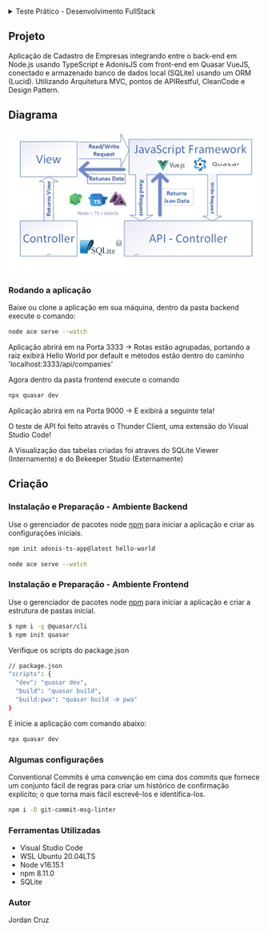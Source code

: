 ### 

<details>
<summary> Teste Prático - Desenvolvimento FullStack </summary>
<div class="text-justify">

Esse arquivo tem como objetivo esclarecer como deve ser feito o Teste Prático para a sua aplicação para a Osten Moove. Leia atentamente todas as instruções para que você realize o seu teste tranquilamente.

### Objetivos e Avisos
1. Este teste tem como intuito avaliar os seus conhecimentos técnicos para a sua candidatura de desenvolvedor Full Stack para a Osten Moove.
2. O objetivo deste teste é avaliar as suas habilidades em:
- Entendimento de escopo e requisitos;
- Programação back-endk usando o runtime JavaScript Node.js, usando TypeScript;
- Acesso e estruturação do banco de dados usando um ORM (Lucid, Sequelize ou Prisma);
- Programação front-end usando o framework Quasar, que utiliza como base o framework Vue.js.
- Integração entre o back-end e o front-end.
- Tomada de decisões acerca da estrutura e do processo de elaboração do sistema.
3. A Osten Moove não utilizará o código desenvolvido em qualquer outro software que estejasendo desenvolvido para os seus clientes, tampouco será comercializado. Os direitos permanecerão com o concorrente.
4. A Osten Moove apenas utilizará o código desenvolvido para avaliar o candidato durante o processo de avaliação, não sendo utilizado após esse processo.

### Escopo do Projeto
O projeto é dividido em duas partes, uma parte de back-end e outra parte de front-end.

#### Back-end
Você deve fazer uma API back-end de cadastro de empresas. Para o nosso entendimento, Empresa é uma entidade que deve ser salva no banco de dados, que contêm os seguintes dados.
1. Id da empresa (deve ser autoincrementado, ou seja, não precisa ser informado)
2. Razão Social da Empresa
3. Nome Fantasia da Empresa
4. CNPJ da Empresa
5. Endereço da empresa (cada empresa deve ter um endereço)
- Logradouro da empresa (nome da Rua/Avenida)
- Número do logradouro
- Complemento (opcional)
- Bairro
- Cidade
- Estado
6. Telefone de Contato (com prefixo)

A API deve fazer as seguintes operações, seguindo o padrão REST:

1. Uma rota de listagem de todas as empresas cadastradas no sistema, havendo a possibilidade de colocar um parâmetro de busca por razão social da empresa, que deve pesquisar as empresas que contenham na Razão Social o texto indicado neste parâmetro.
2. Uma rota para detalhar os dados da empresa pelo ID informado na URL. Caso o ID não exista no banco de dados, deve disparar um erro 404.
3. Uma rota para salvar os dados da empresa. Deve validar os inputs para que todos os campos indicados no modelo de dados obrigatórios (são aqueles que não são indicados como opcionais), recusando inputs que não contenham todos os dados obrigatórios. A rota também deve validar se o CNPJ informado é válido pelo dígito verificador. Além disso, a rota deve verificar se o CNPJ informado já estiver cadastrado na tabela, negando a requisição. Se todas as condições forem satsfeitas, deve ser salvo no banco de dados, retornando o código 201, e os dados da empresa salvo.
4. Uma rota PATCH para atualizar os dados da empresa cujo id informado na URL, validando a questão de CNPJs inválidos.
5. Uma rota DELETE para deletar os dados da empresa cujo id informado na URL, disparando erro 404 em caso de dados inexistentes e disparando 204 em caso de remoção concluída com êxito.
A API deve ser implementada para ser executada em um runtime Node.JS, podendo ser usado um framework (como por exemplo Nest). Os dados da empresa deverão ser salvos usando um banco de dados relacional (podendo ser SQLite, MySQL), devendo ser usado um ORM para fazer as operações do banco de dados (como por exemplo Prisma ou Lucid). Deve conter nessa API alguma forma de criação das tabelas do banco de dados, por meio de migrações. A API deve permitir a especificação dos parâmetros de conexão com o banco de dados por meio de um arquivo env.

#### Front-end
Você deve fazer um projeto Front-end usando o framework Quasar, contendo uma interface HTML/Javascript que interage com essa API acima. Ou seja, você deve   fazer o layout desta página e fazer as integrações com essa API que você construiu. Esse front-end deve ter:
1. Uma tabela contendo uma lista de empresas, contendo id, razão social e CNPJ, um botão para mais detalhes, outro para editar a empresa, e outro para apagar a empresa.
2. Quando a pessoa clicar no botão de mais detalhes, deve ser exibido um modal indicando todos os dados da empresa cadastrada.
3. Quando a pessoa clicar no botão de editar a empresa, aparecerá um modal com os dados atuais da empresa, e deverá permitir o usuário inputar os novos dados da empresa e submeter os dados para a API, para fazer a edição.
4. Quando a pessoa clicar no botão de apagar a empresa, aparecerá um modal exigindo a confirmação da remoção da empresa para o usuário. Ao confirmar, deve ser submetida um pedido de remoção de dados na API, e a tabela deve atualizar com a lista atualizada de empresas.
5. Acima da tabela de lista de empresas, deve conter um campo de pesquisa de empresas por razão social, devendo receber os dados digitados e submeter uma pesquisa na API de empresas por razão social.
6. Também acima da tabela da lista de empresas, deverá conter um botão para adicionar uma nova empresa no sistema. Deve ser aberto um modal ou um formulário para permitir o usuário digitar os novos dados da empresa e submeter a API a criação. Se a API retornar 201, deve ser atualizada a tabela de empresas.

#### O que é necessário enviar
Você deve construir o projeto front-end e back-end em um repositório Git único e público hospedado no Gitlab (preferível), Github ou Bitbucket, sendo uma pasta para o projeto front-end e outra pasta para o projeto back-end. Na raiz do projeto, deve conter um arquivo README.md com todas as instruções necessárias para criar o banco de dados, configurar a API backend, rodar a API back-end, configurar o front-end com a URL da API e rodar o front-end.

</div>
</details>

## Projeto
Aplicação de Cadastro de Empresas integrando entre o back-end em Node.js usando TypeScript e AdonisJS com front-end em Quasar VueJS, conectado e armazenado banco de dados local (SQLite) usando um ORM (Lucid). Utilizando Arquitetura MVC, pontos de APIRestful, CleanCode e Design Pattern.

## Diagrama
<img width="700" src="frontend\src\assets\diagrama.JPG">

### Rodando a aplicação

Baixe ou clone a aplicação em sua máquina, dentro da pasta backend execute o comando:
```bash
node ace serve --watch
```
Aplicação abrirá em na Porta 3333 -> Rotas estão agrupadas, portando a raiz exibirá Hello World por default e métodos estão dentro do caminho 'localhost:3333/api/companies'

Agora dentro da pasta frontend execute o comando 
```bash
npx quasar dev
```
Aplicação abrirá em na Porta 9000 -> E exibirá a seguinte tela!

O teste de API foi feito através o Thunder Client, uma extensão do Visual Studio Code!

A Visualização das tabelas criadas foi atraves do SQLite Viewer (Internamente) e do Bekeeper Studio (Externamente)

## Criação
### Instalação e Preparação - Ambiente Backend

Use o gerenciador de pacotes node [npm](https://docs.adonisjs.com/guides/installation) para iniciar a aplicação e criar as configurações iniciais.

```bash
npm init adonis-ts-app@latest hello-world
```

```bash
node ace serve --watch
```

### Instalação e Preparação - Ambiente Frontend

Use o gerenciador de pacotes node [npm](https://quasar.dev/start/quasar-cli) para iniciar a aplicação e criar a estrutura de pastas inicial.

```bash
$ npm i -g @quasar/cli
$ npm init quasar
```
Verifique os scripts do package.json

```bash
// package.json
"scripts": {
  "dev": "quasar dev",
  "build": "quasar build",
  "build:pwa": "quasar build -m pwa"
}
```
E inicie a aplicação com comando abaixo:

```bash
npx quasar dev
```
### Algumas configurações 

Conventional Commits é uma convenção em cima dos commits que fornece um conjunto fácil de regras para criar um histórico de confirmação explícito; o que torna mais fácil escrevê-los e identifica-los. 
```bash
npm i -D git-commit-msg-linter
```

### Ferramentas Utilizadas
- Visual Studio Code
- WSL Ubuntu 20.04LTS
- Node v16.15.1
- npm 8.11.0
- SQLite

### Autor
Jordan Cruz
